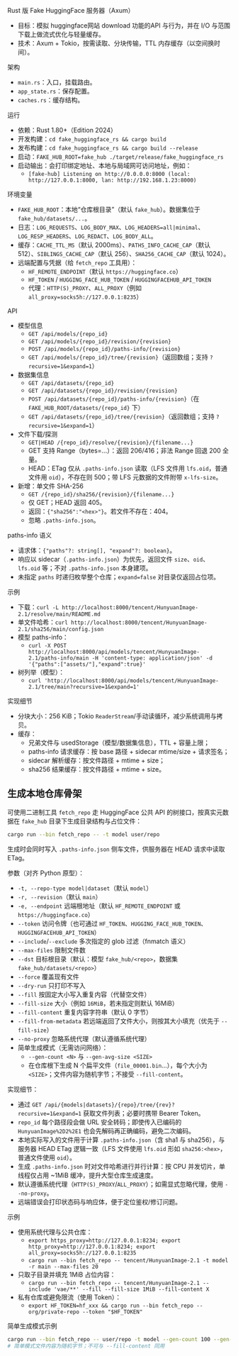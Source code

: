 Rust 版 Fake HuggingFace 服务器（Axum）

- 目标：模拟 huggingface网站 download 功能的API 与行为，并在 I/O 与范围下载上做流式优化与轻量缓存。
- 技术：Axum + Tokio，按需读取、分块传输，TTL 内存缓存（以空间换时间）。

架构
- `main.rs`：入口，挂载路由。
- `app_state.rs`：保存配置。
- `caches.rs`：缓存结构。

运行
- 依赖：Rust 1.80+（Edition 2024）
- 开发构建：`cd fake_huggingface_rs && cargo build`
- 发布构建：`cd fake_huggingface_rs && cargo build --release`
- 启动：`FAKE_HUB_ROOT=fake_hub ./target/release/fake_huggingface_rs`
 - 启动输出：会打印绑定地址、本地与局域网可访问地址，例如：
   - `[fake-hub] Listening on http://0.0.0.0:8000 (local: http://127.0.0.1:8000, lan: http://192.168.1.23:8000)`

环境变量
- `FAKE_HUB_ROOT`：本地“仓库根目录”（默认 `fake_hub`）。数据集位于 `fake_hub/datasets/...`。
- 日志：`LOG_REQUESTS`、`LOG_BODY_MAX`、`LOG_HEADERS=all|minimal`、`LOG_RESP_HEADERS`、`LOG_REDACT`、`LOG_BODY_ALL`。
- 缓存：`CACHE_TTL_MS`（默认 2000ms）、`PATHS_INFO_CACHE_CAP`（默认 512）、`SIBLINGS_CACHE_CAP`（默认 256）、`SHA256_CACHE_CAP`（默认 1024）。
- 远端配置与凭据（给 `fetch_repo` 工具用）：
  - `HF_REMOTE_ENDPOINT`（默认 `https://huggingface.co`）
  - `HF_TOKEN` / `HUGGING_FACE_HUB_TOKEN` / `HUGGINGFACEHUB_API_TOKEN`
  - 代理：`HTTP(S)_PROXY`、`ALL_PROXY`（例如 `all_proxy=socks5h://127.0.0.1:8235`）

API
- 模型信息
  - `GET /api/models/{repo_id}`
  - `GET /api/models/{repo_id}/revision/{revision}`
  - `POST /api/models/{repo_id}/paths-info/{revision}`
  - `GET /api/models/{repo_id}/tree/{revision}`（返回数组；支持 `?recursive=1&expand=1`）
- 数据集信息
  - `GET /api/datasets/{repo_id}`
  - `GET /api/datasets/{repo_id}/revision/{revision}`
  - `POST /api/datasets/{repo_id}/paths-info/{revision}`（在 `FAKE_HUB_ROOT/datasets/{repo_id}` 下）
  - `GET /api/datasets/{repo_id}/tree/{revision}`（返回数组；支持 `?recursive=1&expand=1`）
- 文件下载/探测
  - `GET|HEAD /{repo_id}/resolve/{revision}/{filename...}`
  - GET 支持 Range（bytes=...）：返回 206/416；非法 Range 回退 200 全量。
  - HEAD：ETag 仅从 `.paths-info.json` 读取（LFS 文件用 `lfs.oid`，普通文件用 `oid`），不存在则 500；带 LFS 元数据的文件附带 `x-lfs-size`。
- 新增：单文件 SHA-256
  - `GET /{repo_id}/sha256/{revision}/{filename...}`
  - 仅 GET；HEAD 返回 405。
  - 返回：`{"sha256":"<hex>"}`。若文件不存在：404。
  - 忽略 `.paths-info.json`。

paths-info 语义
- 请求体：`{"paths"?: string[], "expand"?: boolean}`。
- 响应以 sidecar（`.paths-info.json`）为优先，返回文件 `size`、`oid`、`lfs.oid` 等；不对 `.paths-info.json` 本身建项。
- 未指定 `paths` 时递归枚举整个仓库；`expand=false` 对目录仅返回占位项。

示例
- 下载：`curl -L http://localhost:8000/tencent/HunyuanImage-2.1/resolve/main/README.md`
- 单文件哈希：`curl http://localhost:8000/tencent/HunyuanImage-2.1/sha256/main/config.json`
- 模型 paths-info：
  - `curl -X POST http://localhost:8000/api/models/tencent/HunyuanImage-2.1/paths-info/main -H 'content-type: application/json' -d '{"paths":["assets/"],"expand":true}'`
 - 树列举（模型）：
   - `curl 'http://localhost:8000/api/models/tencent/HunyuanImage-2.1/tree/main?recursive=1&expand=1'`

实现细节
- 分块大小：256 KiB；Tokio `ReaderStream`/手动读循环，减少系统调用与拷贝。
- 缓存：
  - 兄弟文件与 usedStorage（模型/数据集信息），TTL + 容量上限；
  - paths-info 请求缓存：按 base 路径 + sidecar mtime/size + 请求签名；
  - sidecar 解析缓存：按文件路径 + mtime + size；
  - sha256 结果缓存：按文件路径 + mtime + size。

生成本地仓库骨架
------------------
可使用二进制工具 `fetch_repo` 走 HuggingFace 公共 API 的树接口，按真实元数据在 `fake_hub` 目录下生成目录结构与占位文件：

```bash
cargo run --bin fetch_repo -- -t model user/repo
```

生成时会同时写入 `.paths-info.json` 侧车文件，供服务器在 HEAD 请求中读取 ETag。

参数（对齐 Python 原型）：
- `-t, --repo-type model|dataset`（默认 `model`）
- `-r, --revision`（默认 `main`）
- `-e, --endpoint` 远端根地址（默认 `HF_REMOTE_ENDPOINT` 或 `https://huggingface.co`）
- `--token` 访问令牌（也可通过 `HF_TOKEN`、`HUGGING_FACE_HUB_TOKEN`、`HUGGINGFACEHUB_API_TOKEN`）
- `--include`/`--exclude` 多次指定的 glob 过滤（fnmatch 语义）
- `--max-files` 限制文件数
- `--dst` 目标根目录（默认：模型 `fake_hub/<repo>`，数据集 `fake_hub/datasets/<repo>`）
- `--force` 覆盖现有文件
- `--dry-run` 只打印不写入
- `--fill` 按固定大小写入重复内容（代替空文件）
- `--fill-size` 大小（例如 `16MiB`，若未指定则默认 16MiB）
- `--fill-content` 重复内容字符串（默认 0 字节）
- `--fill-from-metadata` 若远端返回了文件大小，则按其大小填充（优先于 `--fill-size`）
- `--no-proxy` 忽略系统代理（默认遵循系统代理）
 - 简单生成模式（无需访问网络）：
   - `--gen-count <N>` 与 `--gen-avg-size <SIZE>`
   - 在仓库根下生成 N 个扁平文件（`file_00001.bin`…），每个大小为 `<SIZE>`；文件内容为随机字节；不接受 `--fill-content`。

实现细节：
- 通过 `GET /api/{models|datasets}/{repo}/tree/{rev}?recursive=1&expand=1` 获取文件列表；必要时携带 Bearer Token。
- `repo_id` 每个路径段会做 URL 安全转码；即使传入已编码的 `HunyuanImage%2D2%2E1` 也会先解码再正确编码，避免二次编码。
- 本地实际写入的文件用于计算 `.paths-info.json`（含 sha1 与 sha256），与服务器 HEAD ETag 逻辑一致（LFS 文件使用 `lfs.oid` 形如 `sha256:<hex>`，普通文件使用 `oid`）。
- 生成 `.paths-info.json` 时对文件哈希进行并行计算：按 CPU 并发切片，单线程仅占用 ~1MiB 缓冲，提升大型仓库生成速度。
- 默认遵循系统代理（`HTTP(S)_PROXY`/`ALL_PROXY`）；如需显式忽略代理，使用 `--no-proxy`。
- 远端错误会打印状态码与响应体，便于定位鉴权/修订问题。

示例
- 使用系统代理与公共仓库：
  - `export https_proxy=http://127.0.0.1:8234; export http_proxy=http://127.0.0.1:8234; export all_proxy=socks5h://127.0.0.1:8235`
  - `cargo run --bin fetch_repo -- tencent/HunyuanImage-2.1 -t model -r main --max-files 20`
- 只取子目录并填充 1MiB 占位内容：
  - `cargo run --bin fetch_repo -- tencent/HunyuanImage-2.1 --include 'vae/**' --fill --fill-size 1MiB --fill-content X`
- 私有仓库或避免限流（使用 Token）：
  - `export HF_TOKEN=hf_xxx && cargo run --bin fetch_repo -- org/private-repo --token "$HF_TOKEN"`

简单生成模式示例
```bash
cargo run --bin fetch_repo -- user/repo -t model --gen-count 100 --gen-avg-size 16MiB
# 简单模式文件内容为随机字节；不可与 --fill-content 同用
```
